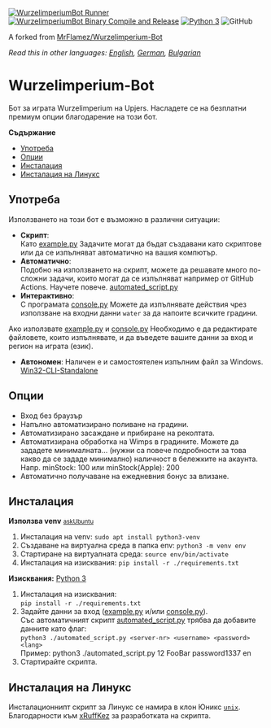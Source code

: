 [![WurzelimperiumBot Runner](https://github.com/MasterZydra/WurzelimperiumBot/actions/workflows/python-app.yml/badge.svg)](https://github.com/MasterZydra/WurzelimperiumBot/actions/workflows/python-app.yml)
[![WurzelimperiumBot Binary Compile and Release](https://github.com/MasterZydra/WurzelimperiumBot/actions/workflows/release2binary.yml/badge.svg)](https://github.com/MasterZydra/WurzelimperiumBot/actions/workflows/release2binary.yml)
[![Python 3](https://img.shields.io/badge/python-3-blue.svg)](https://www.python.org/)
![GitHub](https://img.shields.io/github/license/MasterZydra/WurzelimperiumBot)

A forked from [MrFlamez/Wurzelimperium-Bot](https://github.com/MrFlamez/Wurzelimperium-Bot)

*Read this in other languages: [English](README.md), [German](README.de.md), [Bulgarian](README.bg.md)*

# Wurzelimperium-Bot
Бот за играта Wurzelimperium на Upjers. Насладете се на безплатни премиум опции благодарение на този бот.

**Съдържание**
- [Употреба](#употреба)
- [Опции](#опции)
- [Инсталация](#инсталация)
- [Инсталация на Линукс](#инсталацияналинукс)

## Употреба
Използването на този бот е възможно в различни ситуации:
- **Скрипт**:  
Като [example.py](./example.py) Задачите могат да бъдат създавани като скриптове или да се изпълняват автоматично на вашия компютър.
- **Автоматично**:  
Подобно на използването на скрипт, можете да решавате много по-сложни задачи, които могат да се изпълняват например от GitHub Actions. Научете повече. [automated_script.py](./automated_script.py)
- **Интерактивно**:  
С програмата [console.py](./console.py) Можете да изпълнявате действия чрез използване на входни данни `water` за да напоите всичките градини.

Ако използвате [example.py](./example.py) и [console.py](./console.py) Необходимо е да редактирате файловете, които изпълнявате, и да въведете вашите данни за вход и регион на играта (език).

- **Автономен**:
Наличен е и самостоятелен изпълним файл за Windows. [Win32-CLI-Standalone](https://github.com/MasterZydra/WurzelimperiumBot/releases/)

## Опции
- Вход без браузър
- Напълно автоматизирано поливане на градини.
- Автоматизирано засаждане и прибиране на реколтата.
- Автоматизирана обработка на Wimps в градините. Можете да зададете минималната... (нужни са повече подробности за това какво да се зададе минимално) наличност в бележките на акаунта. Напр. minStock: 100 или minStock(Apple): 200
- Автоматично получаване на ежедневния бонус за влизане.

## Инсталация
**Използва venv**  <small>[askUbuntu](https://askubuntu.com/questions/1465218/pip-error-on-ubuntu-externally-managed-environment-%C3%97-this-environment-is-extern)</small>  
1. Инсталация на venv: `sudo apt install python3-venv`  
2. Създаване на виртуална среда в папка env: `python3 -m venv env`
3. Стартиране на виртуалната среда: `source env/bin/activate`  
4. Инсталация на изисквания: `pip install -r ./requirements.txt`

**Изисквания:** [Python 3](https://www.python.org/download/releases/3.0/)
1. Инсталация на изисквания:  
`pip install -r ./requirements.txt`
2. Задайте данни за вход ([example.py](./example.py) и/или [console.py](./console.py)).  
   Със автоматичният скрипт [automated_script.py](./automated_script.py) трябва да добавите данните като флаг: </br>
   `python3 ./automated_script.py <server-nr> <username> <password> <lang>` </br>
   Пример: python3 ./automated_script.py 12 FooBar password1337 en
3. Стартирайте скрипта.

## Инсталация на Линукс
Инсталационнипт скрипт за Линукс се намира в клон Юникс [`unix`](https://github.com/MasterZydra/WurzelimperiumBot/tree/unix).  
Благодарности към [xRuffKez](https://github.com/xRuffKez) за разработката на скрипта.
